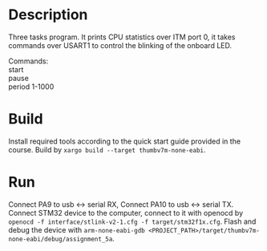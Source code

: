 # Description
Three tasks program. It prints CPU statistics over ITM port 0, it takes commands over USART1 to control the blinking of the onboard LED.

Commands:  
start  
pause  
period 1-1000   

# Build
Install required tools according to the quick start guide provided in the course. Build by `xargo build --target thumbv7m-none-eabi`.

# Run
Connect PA9 to usb <-> serial RX, Connect PA10 to usb <-> serial TX.
Connect STM32 device to the computer, connect to it with openocd by `openocd -f interface/stlink-v2-1.cfg -f target/stm32f1x.cfg`.
Flash and debug the device with `arm-none-eabi-gdb <PROJECT_PATH>/target/thumbv7m-none-eabi/debug/assignment_5a`. 
